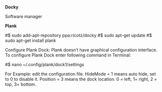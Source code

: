 **Docky**

Software manager

**Plank**

#$ sudo add-apt-repository ppa:ricotz/docky
#$ sudo apt-get update
#$ sudo apt-get install plank

Configure Plank Dock:
Plank doesn’t have graphical configuration interface. To configure Plank Dock enter following command in Terminal:

#$ nano ~/.config/plank/dock1/settings

For Example: edit the configuration file.
HideMode = 1 means auto hide, set to 0 to disable it.
Position = 3 means the dock location. 0 = left, 1= right, 2 = top, 3= bottom.

